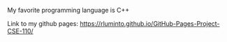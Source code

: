 My favorite programming language is C++

Link to my github pages:
https://rluminto.github.io/GitHub-Pages-Project-CSE-110/
